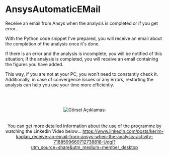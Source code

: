 # AnsysAutomaticEMail

Receive an email from Ansys when the analysis is completed or if you get error...

With the Python code snippet I've prepared, you will receive an email about the completion of the analysis once it's done. 

If there is an error and the analysis is incomplete, you will be notified of this situation; if the analysis is completed, you will receive an email containing the figures you have added.

This way, if you are not at your PC, you won't need to constantly check it. Additionally, in case of convergence issues or any errors, restarting the analysis can help you use your time more efficiently.

<br><br>

<div align="center">
  <img src="https://github.com/KrmKaplann/AnsysAutomaticEMail/assets/172985380/5e255bea-4042-4a7a-957c-e14fc96f10e1" alt="Görsel Açıklaması">
</div>

<div align="center">
  <br><br>
  You can get more detailed information about the use of the programme by watching the Linkedin Video below...
  <a href="https://www.linkedin.com/posts/kerim-kaplan_receive-an-email-from-ansys-when-the-analysis-activity-7188599660712738818-Udgl?utm_source=share&utm_medium=member_desktop">https://www.linkedin.com/posts/kerim-kaplan_receive-an-email-from-ansys-when-the-analysis-activity-7188599660712738818-Udgl?utm_source=share&utm_medium=member_desktop</a>
</div>


